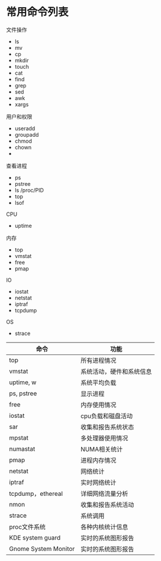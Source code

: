 # 常用命令列表

文件操作

- ls 
- mv
- cp
- mkdir
- touch
- cat
- find
- grep
- sed
- awk
- xargs



用户和权限

- useradd
- groupadd
- chmod
- chown
- 

查看进程
- ps
- pstree
- ls /proc/PID
- top
- lsof


CPU
- uptime


内存
- top
- vmstat
- free
- pmap

IO
- iostat
- netstat
- iptraf
- tcpdump

OS
- strace



命令 | 功能
---|---
top|	所有进程情况
vmstat|	系统活动，硬件和系统信息
uptime, w|	系统平均负载
ps, pstree|	显示进程
free	|内存使用情况
iostat	|cpu负载和磁盘活动
sar	|收集和报告系统状态
mpstat|	多处理器使用情况
numastat|	NUMA相关统计
pmap	|进程内存情况
netstat	|网络统计
iptraf	|实时网络统计
tcpdump，ethereal|	详细网络流量分析
nmon	|收集和报告系统活动
strace	|系统调用
proc文件系统|	各种内核统计信息
KDE system guard|	实时的系统图形报告
Gnome System Monitor|	实时的系统图形报告